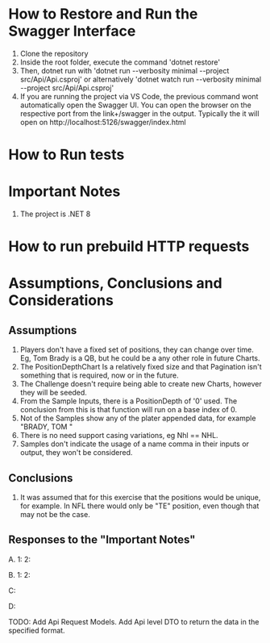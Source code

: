 # How to Restore and Run the Swagger Interface

1. Clone the repository			
2. Inside the root folder, execute the command 'dotnet restore'
3. Then, dotnet run with 'dotnet run --verbosity minimal --project src/Api/Api.csproj' or alternatively 'dotnet watch run --verbosity minimal --project src/Api/Api.csproj'
4. If you are running the project via VS Code, the previous command wont automatically open the Swagger UI. You can open the browser on the respective port from the link+/swagger in the output.
    Typically the it will open on http://localhost:5126/swagger/index.html

# How to Run tests

# Important Notes
1. The project is .NET 8


# How to run prebuild HTTP requests



# Assumptions, Conclusions and Considerations
## Assumptions
1. Players don't have a fixed set of positions, they can change over time. Eg, Tom Brady is a QB, but he could be a any other role in future Charts.
2. The PositionDepthChart Is a relatively fixed size and that Pagination isn't something that is required, now or in the future.
3. The Challenge doesn't require being able to create new Charts, however they will be seeded.
4. From the Sample Inputs, there is a PositionDepth of '0' used. The conclusion from this is that function will run on a base index of 0.
5. Not of the Samples show any of the plater appended data, for example "BRADY, TOM "
6. There is no need support casing variations, eg Nhl == NHL.
7. Samples don't indicate the usage of a name comma in their inputs or output, they won't be considered.

## Conclusions
1. It was assumed that for this exercise that the positions would be unique, for example. In NFL there would only be "TE" position, even though that may not be the case.

## Responses to the "Important Notes"
A.
    1:
    2:

B.
    1:
    2:

C:

D:

TODO:
Add Api Request Models.
Add Api level DTO to return the data in the specified format.
